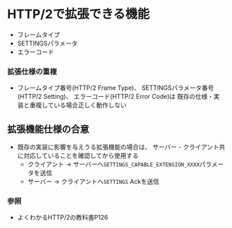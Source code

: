 # HTTP/2で拡張できる機能
- フレームタイプ
- SETTINGSパラメータ
- エラーコード

### 拡張仕様の重複
- フレームタイプ番号(HTTP/2 Frame Type)、
  SETTINGSパラメータ番号(HTTP/2 Setting)、
  エラーコード(HTTP/2 Error Code)は
  既存の仕様・実装と重複している場合正しく動作しない

## 拡張機能仕様の合意
- 既存の実装に影響を与えうる拡張機能の場合は、
  サーバー - クライアント共に対応していることを確認してから使用する
  - クライアント -> サーバーへ`SETTINGS_CAPABLE_EXTENSION_XXXX`パラメータを送信
  - サーバー -> クライアントへ`SETTINGS` Ackを送信

### 参照
- よくわかるHTTP/2の教科書P126
